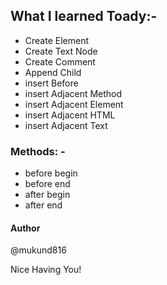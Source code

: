 ## What I learned Toady:-

- Create Element
- Create Text Node
- Create Comment
- Append Child
- insert Before
- insert Adjacent Method
- insert Adjacent Element
- insert Adjacent HTML
- insert Adjacent Text

### Methods: -

- before begin
- before end
- after begin
- after end

#### Author

@mukund816

Nice Having You!
